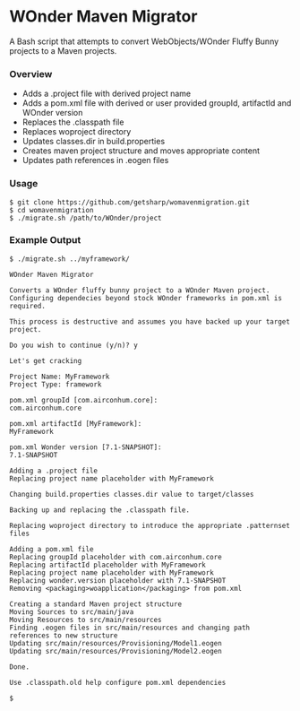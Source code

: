 # WOnder Maven Migrator

A Bash script that attempts to convert WebObjects/WOnder Fluffy Bunny projects to a Maven projects.

### Overview

* Adds a .project file with derived project name
* Adds a pom.xml file with derived or user provided groupId, artifactId and WOnder version
* Replaces the .classpath file
* Replaces woproject directory
* Updates classes.dir in build.properties
* Creates maven project structure and moves appropriate content
* Updates path references in .eogen files

### Usage

```
$ git clone https://github.com/getsharp/womavenmigration.git
$ cd womavenmigration
$ ./migrate.sh /path/to/WOnder/project
```

### Example Output

```
$ ./migrate.sh ../myframework/

WOnder Maven Migrator

Converts a WOnder fluffy bunny project to a WOnder Maven project.
Configuring dependecies beyond stock WOnder frameworks in pom.xml is required.

This process is destructive and assumes you have backed up your target project.

Do you wish to continue (y/n)? y

Let's get cracking

Project Name: MyFramework
Project Type: framework

pom.xml groupId [com.airconhum.core]: 
com.airconhum.core

pom.xml artifactId [MyFramework]: 
MyFramework

pom.xml Wonder version [7.1-SNAPSHOT]: 
7.1-SNAPSHOT

Adding a .project file
Replacing project name placeholder with MyFramework

Changing build.properties classes.dir value to target/classes

Backing up and replacing the .classpath file.

Replacing woproject directory to introduce the appropriate .patternset files

Adding a pom.xml file
Replacing groupId placeholder with com.airconhum.core
Replacing artifactId placeholder with MyFramework
Replacing project name placeholder with MyFramework
Replacing wonder.version placeholder with 7.1-SNAPSHOT
Removing <packaging>woapplication</packaging> from pom.xml

Creating a standard Maven project structure
Moving Sources to src/main/java
Moving Resources to src/main/resources
Finding .eogen files in src/main/resources and changing path references to new structure
Updating src/main/resources/Provisioning/Model1.eogen
Updating src/main/resources/Provisioning/Model2.eogen

Done.

Use .classpath.old help configure pom.xml dependencies

$ 

```